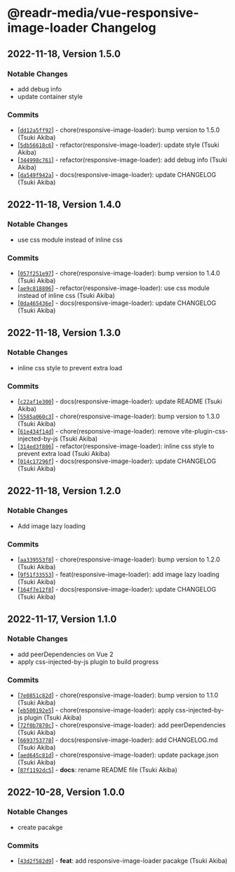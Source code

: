# @readr-media/vue-responsive-image-loader Changelog

## 2022-11-18, Version 1.5.0

### Notable Changes
- add debug info
- update container style

### Commits
* \[[`dd12a5ff92`](https://github.com/readr-media/vue-responsive-image-loader/commit/dd12a5ff92)] - chore(responsive-image-loader): bump version to 1.5.0 (Tsuki Akiba)
* \[[`5db56618c6`](https://github.com/readr-media/vue-responsive-image-loader/commit/5db56618c6)] - refactor(responsive-image-loader): update style (Tsuki Akiba)
* \[[`344998c761`](https://github.com/readr-media/vue-responsive-image-loader/commit/344998c761)] - refactor(responsive-image-loader): add debug info (Tsuki Akiba)
* \[[`da549f942a`](https://github.com/readr-media/vue-responsive-image-loader/commit/da549f942a)] - docs(responsive-image-loader): update CHANGELOG (Tsuki Akiba)

## 2022-11-18, Version 1.4.0

### Notable Changes
- use css module instead of inline css

### Commits
* \[[`057f251e97`](https://github.com/readr-media/vue-responsive-image-loader/commit/057f251e97)] - chore(responsive-image-loader): bump version to 1.4.0 (Tsuki Akiba)
* \[[`ae9c818806`](https://github.com/readr-media/vue-responsive-image-loader/commit/ae9c818806)] - refactor(responsive-image-loader): use css module instead of inline css (Tsuki Akiba)
* \[[`0da465436e`](https://github.com/readr-media/vue-responsive-image-loader/commit/0da465436e)] - docs(responsive-image-loader): update CHANGELOG (Tsuki Akiba)

## 2022-11-18, Version 1.3.0

### Notable Changes
- inline css style to prevent extra load

### Commits
* \[[`c22af1e300`](https://github.com/readr-media/vue-responsive-image-loader/commit/c22af1e300)] - docs(responsive-image-loader): update README (Tsuki Akiba)
* \[[`5585a060c3`](https://github.com/readr-media/vue-responsive-image-loader/commit/5585a060c3)] - chore(responsive-image-loader): bump version to 1.3.0 (Tsuki Akiba)
* \[[`61e434f14d`](https://github.com/readr-media/vue-responsive-image-loader/commit/61e434f14d)] - chore(responsive-image-loader): remove vite-plugin-css-injected-by-js (Tsuki Akiba)
* \[[`314ed3f806`](https://github.com/readr-media/vue-responsive-image-loader/commit/314ed3f806)] - refactor(responsive-image-loader): inline css style to prevent extra load (Tsuki Akiba)
* \[[`014c17296f`](https://github.com/readr-media/vue-responsive-image-loader/commit/014c17296f)] - docs(responsive-image-loader): update CHANGELOG (Tsuki Akiba)

## 2022-11-18, Version 1.2.0

### Notable Changes
- Add image lazy loading

### Commits
* \[[`aa339553f8`](https://github.com/readr-media/vue-responsive-image-loader/commit/aa339553f8)] - chore(responsive-image-loader): bump version to 1.2.0 (Tsuki Akiba)
* \[[`9f51f33553`](https://github.com/readr-media/vue-responsive-image-loader/commit/9f51f33553)] - feat(responsive-image-loader): add image lazy loading (Tsuki Akiba)
* \[[`164f7e12f8`](https://github.com/readr-media/vue-responsive-image-loader/commit/164f7e12f8)] - docs(responsive-image-loader): update CHANGELOG (Tsuki Akiba)

## 2022-11-17, Version 1.1.0

### Notable Changes
- add peerDependencies on Vue 2
- apply css-injected-by-js plugin to build progress

### Commits
* \[[`7e0851c82d`](https://github.com/readr-media/vue-responsive-image-loader/commit/7e0851c82d)] - chore(responsive-image-loader): bump version to 1.1.0 (Tsuki Akiba)
* \[[`eb500192e5`](https://github.com/readr-media/vue-responsive-image-loader/commit/eb500192e5)] - chore(responsive-image-loader): apply css-injected-by-js plugin (Tsuki Akiba)
* \[[`72f0b7870c`](https://github.com/readr-media/vue-responsive-image-loader/commit/72f0b7870c)] - chore(responsive-image-loader): add peerDependencies (Tsuki Akiba)
* \[[`6693753778`](https://github.com/readr-media/vue-responsive-image-loader/commit/6693753778)] - docs(responsive-image-loader): add CHANGELOG.md (Tsuki Akiba)
* \[[`aed645c81d`](https://github.com/readr-media/vue-responsive-image-loader/commit/aed645c81d)] - chore(responsive-image-loader): update package.json (Tsuki Akiba)
* \[[`87f1192dc5`](https://github.com/readr-media/vue-responsive-image-loader/commit/87f1192dc5)] - **docs**: rename README file (Tsuki Akiba)

## 2022-10-28, Version 1.0.0

### Notable Changes
- create pacakge

### Commits
* \[[`43d2f582d9`](https://github.com/readr-media/vue-responsive-image-loader/commit/43d2f582d9)] - **feat**: add responsive-image-loader pacakge (Tsuki Akiba)
